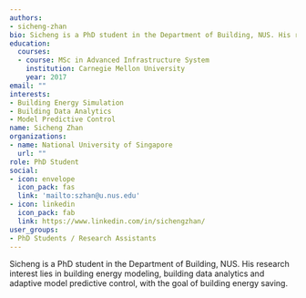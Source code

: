 ```yaml
---
authors:
- sicheng-zhan
bio: Sicheng is a PhD student in the Department of Building, NUS. His research interest lies in building energy modeling, building data analytics and adaptive model predictive control, with the goal of building energy saving.
education:
  courses:
  - course: MSc in Advanced Infrastructure System
    institution: Carnegie Mellon University
    year: 2017
email: ""
interests:
- Building Energy Simulation
- Building Data Analytics
- Model Predictive Control
name: Sicheng Zhan
organizations:
- name: National University of Singapore
  url: ""
role: PhD Student
social:
- icon: envelope
  icon_pack: fas
  link: 'mailto:szhan@u.nus.edu'
- icon: linkedin
  icon_pack: fab
  link: https://www.linkedin.com/in/sichengzhan/
user_groups:
- PhD Students / Research Assistants
---
```


Sicheng is a PhD student in the Department of Building, NUS. His research interest lies in building energy modeling, building data analytics and adaptive model predictive control, with the goal of building energy saving. 


